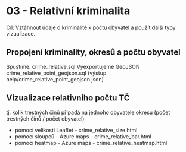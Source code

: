 # 03 - Relativní kriminalita

Cíl: Vztáhnout údaje o kriminalitě k počtu obyvatel a použít další typy vizualizace.

## Propojení kriminality, okresů a počtu obyvatel

Spustíme: crime_relative.sql
Vyexportujeme GeoJSON crime_relative_point_geojson.sql (výstup help/crime_relative_point_geojson.json)

## Vizualizace relativního počtu TČ

tj. kolik trestných činů připadá na jednoho obyvatele okresu (počet trestných činů / počet obyvatel)

- pomocí velikosti Leaflet - crime_relative_size.html
- pomocí sloupců - Azure maps - crime_relative_bar.html
- pomocí heatmap - Azure maps - crime_relative_heatmap.html


